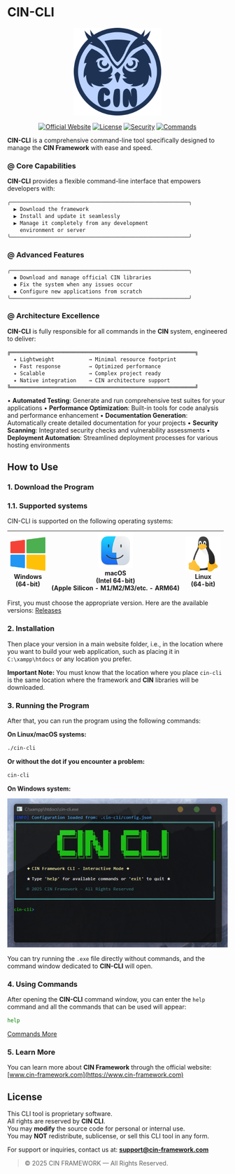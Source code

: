 # **CIN-CLI**

<div align="center">
  <img src="https://github.com/cin-framework/cin-web/raw/main/assets/img/CIN.svg" alt="logo cin framework" width="200" height="200">
</div>

<div align="center">
  
[![Official Website](https://img.shields.io/badge/Official_Website-www.cin--framework.com-dc2626?style=for-the-badge)](https://www.cin-framework.com)
[![License](https://img.shields.io/badge/License-Proprietary-red?style=for-the-badge)](LICENSE)
[![Security](https://img.shields.io/badge/Security-View_Policy-orange?style=for-the-badge)](SECURITY.md)
[![Commands](https://img.shields.io/badge/Commands-Documentation-blue?style=for-the-badge)](COMMANDS.md)
  
</div>

**CIN-CLI** is a comprehensive command-line tool specifically designed to manage the **CIN Framework** with ease and speed.

### @ Core Capabilities

**CIN-CLI** provides a flexible command-line interface that empowers developers with:

```
╭─────────────────────────────────────────────────────────╮
  ▶ Download the framework                               
  ▶ Install and update it seamlessly                     
  ▶ Manage it completely from any development            
    environment or server                                
╰─────────────────────────────────────────────────────────╯
```

### @ Advanced Features

```
╭─────────────────────────────────────────────────────────╮
  ◆ Download and manage official CIN libraries           
  ◆ Fix the system when any issues occur                 
  ◆ Configure new applications from scratch              
╰─────────────────────────────────────────────────────────╯
```

### @ Architecture Excellence

**CIN-CLI** is fully responsible for all commands in the **CIN** system, engineered to deliver:

```
╔═══════════════════════════════════════════════════════════╗
  ✦ Lightweight           → Minimal resource footprint     
  ✦ Fast response         → Optimized performance          
  ✦ Scalable              → Complex project ready          
  ✦ Native integration    → CIN architecture support       
╚═══════════════════════════════════════════════════════════╝
```

• **Automated Testing**: Generate and run comprehensive test suites for your applications
• **Performance Optimization**: Built-in tools for code analysis and performance enhancement
• **Documentation Generation**: Automatically create detailed documentation for your projects
• **Security Scanning**: Integrated security checks and vulnerability assessments
• **Deployment Automation**: Streamlined deployment processes for various hosting environments

## How to Use

### 1. Download the Program
### 1.1. Supported systems
CIN-CLI is supported on the following operating systems:

<div align="center">

| <img src="assets/png/windows.png" alt="Windows" width="80" height="80"><br>**Windows**<br>(64-bit) | <img src="assets/png/macOS.png" alt="macOS" width="80" height="80"><br>**macOS**<br>(Intel 64-bit)<br>(Apple Silicon - M1/M2/M3/etc. - ARM64) | <img src="assets/png/linux.png" alt="Linux" width="80" height="80"><br>**Linux**<br>(64-bit) |
|:---:|:---:|:---:|

</div>

First, you must choose the appropriate version. Here are the available versions:
[Releases](https://github.com/cin-framework/cin-cli/releases)

### 2. Installation
Then place your version in a main website folder, i.e., in the location where you want to build your web application, such as placing it in `C:\xampp\htdocs` or any location you prefer.

**Important Note:** You must know that the location where you place `cin-cli` is the same location where the framework and **CIN** libraries will be downloaded.

### 3. Running the Program
After that, you can run the program using the following commands:

**On Linux/macOS systems:**
```bash
./cin-cli
```

**Or without the dot if you encounter a problem:**
```bash
cin-cli
```

**On Windows system:**

<div align="center">
  <img src="assets/Screenshot/Screenshot_CIN-CLI.png" alt="CIN-CLI Screenshot" width="800">
</div>

You can try running the `.exe` file directly without commands, and the command window dedicated to **CIN-CLI** will open.

### 4. Using Commands
After opening the **CIN-CLI** command window, you can enter the `help` command and all the commands that can be used will appear:

```bash
help
```
[Commands More](COMMANDS.md)

### 5. Learn More
You can learn more about **CIN Framework** through the official website:
[www.cin-framework.com](https://www.cin-framework.com)

## License

This CLI tool is proprietary software.  
All rights are reserved by **CIN CLI**.  
You may **modify** the source code for personal or internal use.  
You may **NOT** redistribute, sublicense, or sell this CLI tool in any form.

For support or inquiries, contact us at: **support@cin-framework.com**

> © 2025 CIN FRAMEWORK — All Rights Reserved.